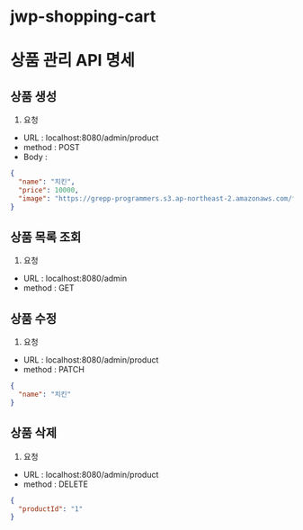 # jwp-shopping-cart

# 상품 관리 API 명세

## 상품 생성

1. 요청

- URL : localhost:8080/admin/product
- method : POST
- Body :

```json
{
  "name": "치킨",
  "price": 10000,
  "image": "https://grepp-programmers.s3.ap-northeast-2.amazonaws.com/files/production/d440b8f4-91c3-4272-8a81-876e9aaffb9c/RisingStarGraphBox.jpg"
}
```

## 상품 목록 조회

1. 요청

- URL : localhost:8080/admin
- method : GET

## 상품 수정

1. 요청

- URL : localhost:8080/admin/product
- method : PATCH

```json
{
  "name": "치킨"
}
```

## 상품 삭제

1. 요청

- URL : localhost:8080/admin/product
- method : DELETE

```json
{
  "productId": "1"
}
```
